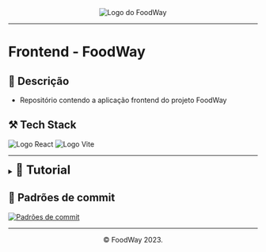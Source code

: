 <div align="center">
  <img src="https://gcdnb.pbrd.co/images/4OXTZqrRq5pm.png?o=1" alt="Logo do FoodWay">
</div>

---
# Frontend - FoodWay

## 📝 Descrição
- Repositório contendo a aplicação frontend do projeto FoodWay


## ⚒️ Tech Stack
![Logo React](https://img.shields.io/badge/React-61DBFB?style=for-the-badge&logo=react&logoColor=white) ![Logo Vite](https://img.shields.io/badge/vite-1b1b1f?style=for-the-badge&logo=react&logoColor=white)

---
<details>
    <summary><b><font size="5px">📗 Tutorial</font></b></summary>
    <ol>
        <h4>Quando for visualizar o projeto seguir os seguintes passos</h4>
        <li>Clonar o Repositório</li>
            <code>git clone https://github.com/Food-Way/Web.git</code>
        <li>Abrir o projeto com o vscode</li>
        <li>Instalar as dependências do projeto</li>
        <code>npm i</code>
        <li>Esperar o NPM baixar as dependências</li>
        <li>Executar o projeto</li>
        <code>npm run dev</code>
        <li>O projeto será executado localmente na seguinte url</li>
        <code>http://localhost:5173/</code>
        <li type="square"> <h3>Quando for editar o projeto seguir os seguintes passos</h3></li>
        <li type="square"> <h4>Além dos passos de 2 à 6</h4></li>
        <li>Abrir o terminal do git na pasta do projeto</li>
        <li>Ir para a branch dev</li>
        <code>git checkout dev</code>
        <li>Criar uma branch para conter suas alterações com base na branch dev</li>
        <code>git checkout -b feature/nome-da-branch</code>
        <li>Após realizar as alterações, adicionar os arquivos alterados</li>
        <code>git add .</code>
        <li>Commitar as alterações</li>
        <code>git commit -m "Mensagem do commit"</code>
        <li>Enviar as alterações para o repositório remoto</li>
        <code>git push origin feature/nome-da-branch</code>
        <li>Abrir pull request da branch feature para a branch dev</li>
        <li>Abrir pull request para a branch main <b>somente no tempo estipulado para o merge</b></li>
    </ol>

> 💡 Pull requests necessitam da aprovação de 2 membros do time para serem aceitos
</details>

## 📜 Padrões de commit 
[![Padrões de commit](https://img.shields.io/badge/Padrões%20de%20commit-blue)](https://github.com/iuricode/padroes-de-commits)


---
<center>©️ FoodWay 2023.</center>